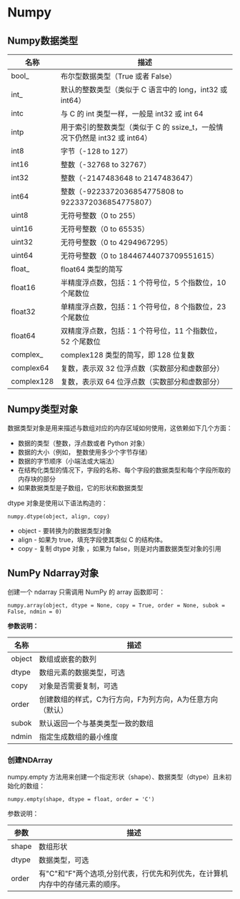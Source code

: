 # Numpy

## Numpy数据类型

| 名称       | 描述                                                         |
| ---------- | ------------------------------------------------------------ |
| bool_      | 布尔型数据类型（True 或者 False）                            |
| int_       | 默认的整数类型（类似于 C 语言中的 long，int32 或 int64）     |
| intc       | 与 C 的 int 类型一样，一般是 int32 或 int 64                 |
| intp       | 用于索引的整数类型（类似于 C 的 ssize_t，一般情况下仍然是 int32 或 int64） |
| int8       | 字节（-128 to 127）                                          |
| int16      | 整数（-32768 to 32767）                                      |
| int32      | 整数（-2147483648 to 2147483647）                            |
| int64      | 整数（-9223372036854775808 to 9223372036854775807）          |
| uint8      | 无符号整数（0 to 255）                                       |
| uint16     | 无符号整数（0 to 65535）                                     |
| uint32     | 无符号整数（0 to 4294967295）                                |
| uint64     | 无符号整数（0 to 18446744073709551615）                      |
| float_     | float64 类型的简写                                           |
| float16    | 半精度浮点数，包括：1 个符号位，5 个指数位，10 个尾数位      |
| float32    | 单精度浮点数，包括：1 个符号位，8 个指数位，23 个尾数位      |
| float64    | 双精度浮点数，包括：1 个符号位，11 个指数位，52 个尾数位     |
| complex_   | complex128 类型的简写，即 128 位复数                         |
| complex64  | 复数，表示双 32 位浮点数（实数部分和虚数部分）               |
| complex128 | 复数，表示双 64 位浮点数（实数部分和虚数部分）               |

## Numpy类型对象

数据类型对象是用来描述与数组对应的内存区域如何使用，这依赖如下几个方面：

- 数据的类型（整数，浮点数或者 Python 对象）
- 数据的大小（例如， 整数使用多少个字节存储）
- 数据的字节顺序（小端法或大端法）
- 在结构化类型的情况下，字段的名称、每个字段的数据类型和每个字段所取的内存块的部分
- 如果数据类型是子数组，它的形状和数据类型

dtype 对象是使用以下语法构造的：

```
numpy.dtype(object, align, copy)
```

- object - 要转换为的数据类型对象
- align - 如果为 true，填充字段使其类似 C 的结构体。
- copy - 复制 dtype 对象 ，如果为 false，则是对内置数据类型对象的引用

## NumPy Ndarray对象

创建一个 ndarray 只需调用 NumPy 的 array 函数即可：

```
numpy.array(object, dtype = None, copy = True, order = None, subok = False, ndmin = 0)
```

**参数说明：**

| 名称   | 描述                                                      |
| ------ | --------------------------------------------------------- |
| object | 数组或嵌套的数列                                          |
| dtype  | 数组元素的数据类型，可选                                  |
| copy   | 对象是否需要复制，可选                                    |
| order  | 创建数组的样式，C为行方向，F为列方向，A为任意方向（默认） |
| subok  | 默认返回一个与基类类型一致的数组                          |
| ndmin  | 指定生成数组的最小维度                                    |

### 创建NDArray

numpy.empty 方法用来创建一个指定形状（shape）、数据类型（dtype）且未初始化的数组：

```
numpy.empty(shape, dtype = float, order = 'C')
```

参数说明：

| 参数  | 描述                                                         |
| ----- | ------------------------------------------------------------ |
| shape | 数组形状                                                     |
| dtype | 数据类型，可选                                               |
| order | 有"C"和"F"两个选项,分别代表，行优先和列优先，在计算机内存中的存储元素的顺序。 |